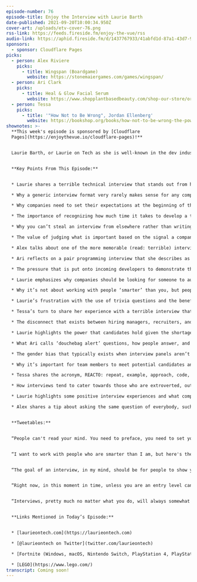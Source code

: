 ```yaml
---
episode-number: 76
episode-title: Enjoy the Interview with Laurie Barth
date-published: 2021-09-20T10:00:34.950Z
cover-art: /uploads/etv-cover-76.png
rss-link: https://feeds.fireside.fm/enjoy-the-vue/rss
audio-link: https://aphid.fireside.fm/d/1437767933/41abfd1d-87a1-43d7-94d9-7fda3a5120e1/4d476ac1-95bb-4681-b8ab-f5521759f49c.mp3
sponsors:
  - sponsor: Cloudflare Pages
picks:
  - person: Alex Riviere
    picks:
      - title: Wingspan (Boardgame)
        website: https://stonemaiergames.com/games/wingspan/
  - person: Ari Clark
    picks:
      - title: Heal & Glow Facial Serum
        website: https://www.shopplantbasedbeauty.com/shop-our-store/organic-heal-and-glow-facial-serum
  - person: Tessa
    picks:
      - title: '"How Not to Be Wrong", Jordan Ellenberg'
        website: https://bookshop.org/books/how-not-to-be-wrong-the-power-of-mathematical-thinking/9780143127536
shownotes: >-
  **This week's episode is sponsored by [Cloudflare
  Pages](https://enjoythevue.io/cloudflare-pages)!**


  Laurie Barth, or Laurie on Tech as she is well-known in the dev industry, is a software engineer who started as a mathematician, currently working as a Senior Software Engineer at Netflix. Additionally, Laurie is a content creator and technical educator across various mediums. She is also a frequent conference speaker, speaking at events across the globe, and a technical blogger contributing to publications such as CSS Tricks, Smashing Magazine, and A List Apart, as well as an active member of the TC39 Educator's committee and a Google Developer Expert. In today’s episode, we share some of our more memorable job interview experiences, both good and bad, but mostly terrible, and we dive into how those experiences could be improved upon, starting with the company setting realistic expectations for potential candidates from the beginning. We also touch on unnecessary and unfair technical demonstrations, the value of affording candidates the option to show themselves in their best light, and the inherent biases that exist when interview panels aren’t diverse, and Laurie highlights the power that candidates actually have given the shortage of engineers making this appeal to listeners: take some of that power back! Tune in today for all this and so much more, including, of course, our weekly picks.


  **Key Points From This Episode:**


  * Laurie shares a terrible technical interview that stands out from her experience.

  * Why a generic interview format very rarely makes sense for any company.

  * Why companies need to set their expectations at the beginning of the interview.

  * The importance of recognizing how much time it takes to develop a technical interview.

  * Why you can’t steal an interview from elsewhere rather than writing one yourself.

  * The value of judging what is important based on the signal a company is looking for.

  * Alex talks about one of the more memorable (read: terrible) interviews he has been through.

  * Ari reflects on a pair programming interview that she describes as ‘interesting’.

  * The pressure that is put onto incoming developers to demonstrate their technical skills when it isn’t necessary for the role they will fill.

  * Laurie emphasizes why companies should be looking for someone to augment their team.

  * Why it’s not about working with people ‘smarter’ than you, but people you can learn from.

  * Laurie’s frustration with the use of trivia questions and the benefits of offering candidates options to present themselves in their best light.

  * Tessa’s turn to share her experience with a terrible interview that featured live UI coding.

  * The disconnect that exists between hiring managers, recruiters, and candidates.

  * Laurie highlights the power that candidates hold given the shortage of engineers and urges listeners to take that power back.

  * What Ari calls ‘douchebag alert’ questions, how people answer, and what it says about them.

  * The gender bias that typically exists when interview panels aren’t gender diverse.

  * Why it’s important for team members to meet potential candidates and vice versa.

  * Tessa shares the acronym, REACTO: repeat, example, approach, code, test, optimize.

  * How interviews tend to cater towards those who are extroverted, outgoing, and talkative.

  * Laurie highlights some positive interview experiences and what companies can do better.

  * Alex shares a tip about asking the same question of everybody, such as “what is the focus of your company?”


  **Tweetables:**


  “People can't read your mind. You need to preface, you need to set your expectations at the beginning \[of the interview].” — [@laurieontech](https://twitter.com/laurieontech) \[0:07:45]


  “I want to work with people who are smarter than I am, but here's the trip: everyone is smarter than I am. It depends what the measuring stick is and what category we're talking about.” — [@laurieontech](https://twitter.com/laurieontech) \[0:26:51]


  “The goal of an interview, in my mind, should be for people to show you what they know instead of what they don't know. If you're giving people options, you are giving them the opportunity to present themselves in their absolute \[best light].” — [@laurieontech](https://twitter.com/laurieontech) \[0:29:59]


  “Right now, in this moment in time, unless you are an entry level candidate, the candidates have all the power. There's such a shortage of engineers. I would like to see people taking that power back a little bit.” — [@laurieontech](https://twitter.com/laurieontech) \[0:38:41]


  “Interviews, pretty much no matter what you do, will always somewhat cater to people who are extroverted and outgoing and talkative. The only way I challenge that is I think people who can't communicate about their code at all are probably not great engineers.” — [@laurieontech](https://twitter.com/laurieontech) \[0:48:47]


  **Links Mentioned in Today’s Episode:**


  * [laurieontech.com](https://laurieontech.com)

  * [@laurieontech on Twitter](twitter.com/laurieontech)

  * [Fortnite (Windows, macOS, Nintendo Switch, PlayStation 4, PlayStation 5, Xbox One, Xbox Series X/S, iOS, Android)](https://www.epicgames.com/fortnite/en-US/home)

  * [LEGO](https://www.lego.com/)
transcript: Coming soon!
---
```

